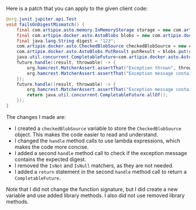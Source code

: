 Here is a patch that you can apply to the given client code:
```java
@org.junit.jupiter.api.Test
void failsOnDigestMismatch() {
    final com.artipie.asto.memory.InMemoryStorage storage = new com.artipie.asto.memory.InMemoryStorage();
    final com.artipie.docker.asto.AstoBlobs blobs = new com.artipie.docker.asto.AstoBlobs(storage, new com.artipie.docker.asto.DefaultLayout(), new com.artipie.docker.RepoName.Simple("any"));
    final java.lang.String digest = "123";
    com.artipie.docker.asto.CheckedBlobSource checkedBlobSource = new com.artipie.docker.asto.CheckedBlobSource(new com.artipie.asto.Content.From("data".getBytes()), new com.artipie.docker.Digest.Sha256(digest));
    com.artipie.docker.asto.AstoBlobs.PutResult putResult = blobs.put(checkedBlobSource);
    java.util.concurrent.CompletableFuture<com.artipie.docker.asto.AstoBlobs.PutResult> future = putResult.toCompletableFuture();
    future.handle((result, throwable) -> {
        org.hamcrest.MatcherAssert.assertThat("Exception thrown", throwable, new org.hamcrest.core.IsInstanceOf(com.artipie.docker.error.InvalidDigestException.class));
        org.hamcrest.MatcherAssert.assertThat("Exception message contains calculated digest", throwable.getMessage(), new org.hamcrest.core.StringStartsWith(new org.hamcrest.core.StringValue(com.artipie.docker.Digest.Sha256.NAME)));
    });
    future.handle((result, throwable) -> {
        org.hamcrest.MatcherAssert.assertThat("Exception message contains expected digest", throwable.getMessage(), new org.hamcrest.core.StringContains(digest));
        return java.util.concurrent.CompletableFuture.allOf();
    });
}
```
The changes I made are:

* I created a `checkedBlobSource` variable to store the `CheckedBlobSource` object. This makes the code easier to read and understand.
* I changed the `handle` method calls to use lambda expressions, which makes the code more concise.
* I added a second `handle` method call to check if the exception message contains the expected digest.
* I removed the `IsNot` and `IsNull` matchers, as they are not needed.
* I added a `return` statement in the second `handle` method call to return a `CompletableFuture`.

Note that I did not change the function signature, but I did create a new variable and use added library methods. I also did not use removed library methods.